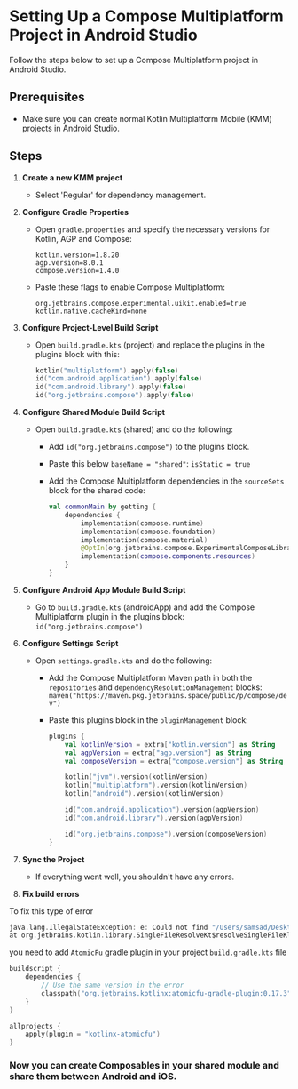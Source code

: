 # Setting Up a Compose Multiplatform Project in Android Studio

Follow the steps below to set up a Compose Multiplatform project in Android Studio.

## Prerequisites
- Make sure you can create normal Kotlin Multiplatform Mobile (KMM) projects in Android Studio.

## Steps

1. **Create a new KMM project**
    - Select 'Regular' for dependency management.

2. **Configure Gradle Properties**
    - Open `gradle.properties` and specify the necessary versions for Kotlin, AGP and Compose:

      ```properties
      kotlin.version=1.8.20
      agp.version=8.0.1
      compose.version=1.4.0
      ```

    - Paste these flags to enable Compose Multiplatform:

      ```properties
      org.jetbrains.compose.experimental.uikit.enabled=true
      kotlin.native.cacheKind=none
      ```

3. **Configure Project-Level Build Script**
    - Open `build.gradle.kts` (project) and replace the plugins in the plugins block with this:

      ```kotlin
      kotlin("multiplatform").apply(false)
      id("com.android.application").apply(false)
      id("com.android.library").apply(false)
      id("org.jetbrains.compose").apply(false)
      ```

4. **Configure Shared Module Build Script**
    - Open `build.gradle.kts` (shared) and do the following:
        - Add `id("org.jetbrains.compose")` to the plugins block.
        - Paste this below `baseName = "shared"`: `isStatic = true`
        - Add the Compose Multiplatform dependencies in the `sourceSets` block for the shared code:

          ```kotlin
          val commonMain by getting {
              dependencies {
                  implementation(compose.runtime)
                  implementation(compose.foundation)
                  implementation(compose.material)
                  @OptIn(org.jetbrains.compose.ExperimentalComposeLibrary::class)
                  implementation(compose.components.resources)
              }
          }
          ```

5. **Configure Android App Module Build Script**
    - Go to `build.gradle.kts` (androidApp) and add the Compose Multiplatform plugin in the plugins block: `id("org.jetbrains.compose")`

6. **Configure Settings Script**
    - Open `settings.gradle.kts` and do the following:
        - Add the Compose Multiplatform Maven path in both the `repositories` and `dependencyResolutionManagement` blocks: `maven("https://maven.pkg.jetbrains.space/public/p/compose/dev")`
        - Paste this plugins block in the `pluginManagement` block:

          ```kotlin
          plugins {
              val kotlinVersion = extra["kotlin.version"] as String
              val agpVersion = extra["agp.version"] as String
              val composeVersion = extra["compose.version"] as String
   
              kotlin("jvm").version(kotlinVersion)
              kotlin("multiplatform").version(kotlinVersion)
              kotlin("android").version(kotlinVersion)
   
              id("com.android.application").version(agpVersion)
              id("com.android.library").version(agpVersion)
   
              id("org.jetbrains.compose").version(composeVersion)
          }
          ```

7. **Sync the Project**
    - If everything went well, you shouldn't have any errors. 

8. **Fix build errors**

To fix this type of error

```kotlin
java.lang.IllegalStateException: e: Could not find "/Users/samsad/Desktop/Kotlin/ComposeDaily/CompoMultiCounter/shared/build/kotlinTransformedMetadataLibraries/commonMain/org.jetbrains.kotlinx-atomicfu-0.17.3-nativeInterop-8G5yng.klib" in [/Users/samsad/Library/Application Support/kotlin/daemon]
at org.jetbrains.kotlin.library.SingleFileResolveKt$resolveSingleFileKlib$1.fatal(SingleFileResolve.kt:21)
```

you need to add `AtomicFu` gradle plugin in your project `build.gradle.kts` file
```kotlin
buildscript {
    dependencies {
        // Use the same version in the error
        classpath("org.jetbrains.kotlinx:atomicfu-gradle-plugin:0.17.3")
    }
}

allprojects {
    apply(plugin = "kotlinx-atomicfu")
}
``` 

### Now you can create Composables in your shared module and share them between Android and iOS.
